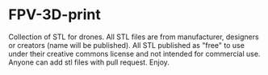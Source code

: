 # FPV-3D-print
Collection of STL for drones. All STL files are from manufacturer, designers
or creators (name will be published). All STL  published as "free" to use under their
creative commons license and not intended for commercial use. 
Anyone can add stl files with pull request. Enjoy.
